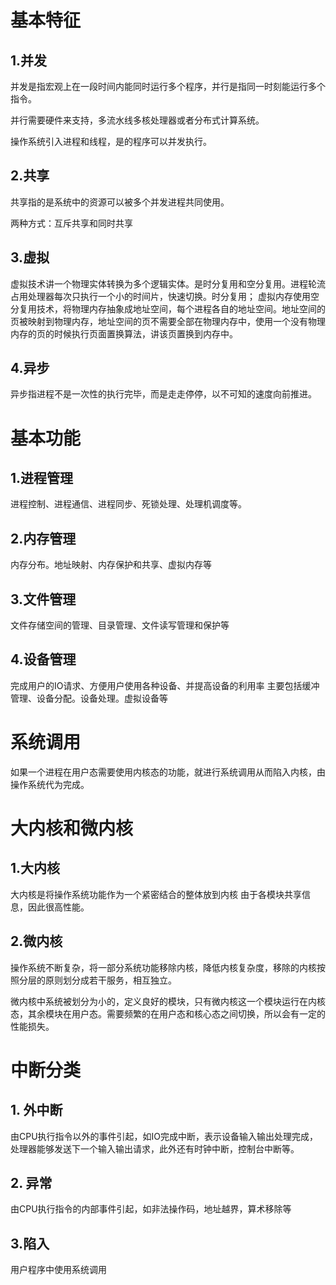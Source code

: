 # 基本特征
## 1.并发
并发是指宏观上在一段时间内能同时运行多个程序，并行是指同一时刻能运行多个指令。

并行需要硬件来支持，多流水线多核处理器或者分布式计算系统。

操作系统引入进程和线程，是的程序可以并发执行。

## 2.共享
共享指的是系统中的资源可以被多个并发进程共同使用。

两种方式：互斥共享和同时共享

## 3.虚拟
虚拟技术讲一个物理实体转换为多个逻辑实体。是时分复用和空分复用。进程轮流占用处理器每次只执行一个小的时间片，快速切换。时分复用；
虚拟内存使用空分复用技术，将物理内存抽象成地址空间，每个进程各自的地址空间。地址空间的页被映射到物理内存，地址空间的页不需要全部在物理内存中，使用一个没有物理内存的页的时候执行页面置换算法，讲该页置换到内存中。

## 4.异步
异步指进程不是一次性的执行完毕，而是走走停停，以不可知的速度向前推进。

# 基本功能
## 1.进程管理
进程控制、进程通信、进程同步、死锁处理、处理机调度等。

## 2.内存管理
内存分布。地址映射、内存保护和共享、虚拟内存等

## 3.文件管理
文件存储空间的管理、目录管理、文件读写管理和保护等

## 4.设备管理
完成用户的IO请求、方便用户使用各种设备、并提高设备的利用率
主要包括缓冲管理、设备分配。设备处理。虚拟设备等

# 系统调用
如果一个进程在用户态需要使用内核态的功能，就进行系统调用从而陷入内核，由操作系统代为完成。

# 大内核和微内核
## 1.大内核
大内核是将操作系统功能作为一个紧密结合的整体放到内核
由于各模块共享信息，因此很高性能。

## 2.微内核
操作系统不断复杂，将一部分系统功能移除内核，降低内核复杂度，移除的内核按照分层的原则划分成若干服务，相互独立。

微内核中系统被划分为小的，定义良好的模块，只有微内核这一个模块运行在内核态，其余模块在用户态。需要频繁的在用户态和核心态之间切换，所以会有一定的性能损失。

# 中断分类
## 1. 外中断
由CPU执行指令以外的事件引起，如IO完成中断，表示设备输入输出处理完成，处理器能够发送下一个输入输出请求，此外还有时钟中断，控制台中断等。

## 2. 异常
由CPU执行指令的内部事件引起，如非法操作码，地址越界，算术移除等

## 3.陷入
用户程序中使用系统调用